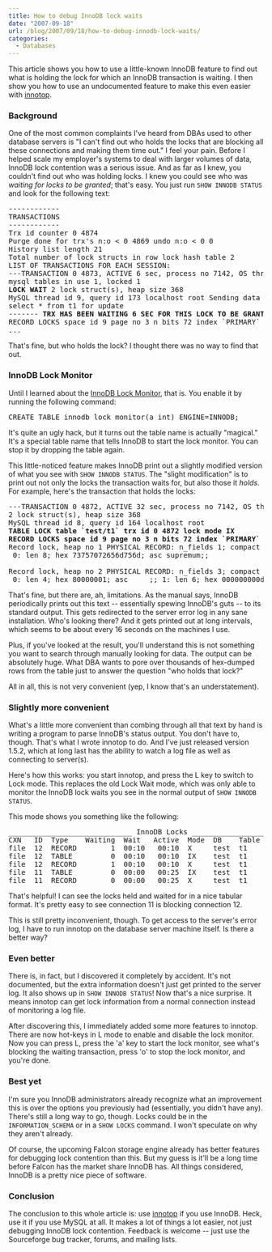 ```yaml
---
title: How to debug InnoDB lock waits
date: "2007-09-18"
url: /blog/2007/09/18/how-to-debug-innodb-lock-waits/
categories:
  - Databases
---
```

This article shows you how to use a little-known InnoDB feature to find out what is holding the lock for which an InnoDB transaction is waiting. I then show you how to use an undocumented feature to make this even easier with [innotop](http://code.google.com/p/innotop/).

### Background

One of the most common complaints I've heard from DBAs used to other database servers is "I can't find out who holds the locks that are blocking all these connections and making them time out." I feel your pain. Before I helped scale my employer's systems to deal with larger volumes of data, InnoDB lock contention was a serious issue. And as far as I knew, you couldn't find out who was holding locks. I knew you could see who was *waiting for locks to be granted*; that's easy. You just run `SHOW INNODB STATUS` and look for the following text:

<pre>------------
TRANSACTIONS
------------
Trx id counter 0 4874
Purge done for trx's n:o &lt; 0 4869 undo n:o &lt; 0 0
History list length 21
Total number of lock structs in row lock hash table 2
LIST OF TRANSACTIONS FOR EACH SESSION:
---TRANSACTION 0 4873, ACTIVE 6 sec, process no 7142, OS thread id 1141152064 starting index read
mysql tables in use 1, locked 1
<strong>LOCK WAIT</strong> 2 lock struct(s), heap size 368
MySQL thread id 9, query id 173 localhost root Sending data
select * from t1 for update
------- <strong>TRX HAS BEEN WAITING 6 SEC FOR THIS LOCK TO BE GRANTED</strong>:
RECORD LOCKS space id 9 page no 3 n bits 72 index `PRIMARY` of table `test/t1` trx id 0 4873 lock_mode X waiting
...</pre>

That's fine, but who holds the lock? I thought there was no way to find that out.

### InnoDB Lock Monitor

Until I learned about the <a href="http://dev.mysql.com/doc/en/innodb-monitor.html">InnoDB Lock Monitor</a>, that is. You enable it by running the following command:

<pre>CREATE TABLE innodb_lock_monitor(a int) ENGINE=INNODB;</pre>

It's quite an ugly hack, but it turns out the table name is actually "magical." It's a special table name that tells InnoDB to start the lock monitor. You can stop it by dropping the table again.

This little-noticed feature makes InnoDB print out a slightly modified version of what you see with `SHOW INNODB STATUS`. The "slight modification" is to print out not only the locks the transaction waits for, but also those it *holds*. For example, here's the transaction that holds the locks:

<pre>---TRANSACTION 0 4872, ACTIVE 32 sec, process no 7142, OS thread id 1141287232
2 lock struct(s), heap size 368
MySQL thread id 8, query id 164 localhost root
<strong>TABLE LOCK table `test/t1` trx id 0 4872 lock mode IX
RECORD LOCKS space id 9 page no 3 n bits 72 index `PRIMARY` of table `test/t1` trx id 0 4872 lock_mode X</strong>
Record lock, heap no 1 PHYSICAL RECORD: n_fields 1; compact format; info bits 0
 0: len 8; hex 73757072656d756d; asc supremum;;

Record lock, heap no 2 PHYSICAL RECORD: n_fields 3; compact format; info bits 0
 0: len 4; hex 80000001; asc     ;; 1: len 6; hex 000000000d35; asc      5;; 2: len 7; hex 800000002d0110; asc     -  ;;</pre>

That's fine, but there are, ah, limitations. As the manual says, InnoDB periodically prints out this text -- essentially spewing InnoDB's guts -- to its standard output. This gets redirected to the server error log in any sane installation. Who's looking there? And it gets printed out at long intervals, which seems to be about every 16 seconds on the machines I use.

Plus, if you've looked at the result, you'll understand this is not something you want to search through manually looking for data. The output can be absolutely huge. What DBA wants to pore over thousands of hex-dumped rows from the table just to answer the question "who holds that lock?"

All in all, this is not very convenient (yep, I know that's an understatement).

### Slightly more convenient

What's a little more convenient than combing through all that text by hand is writing a program to parse InnoDB's status output. You don't have to, though. That's what I wrote innotop to do. And I've just released version 1.5.2, which at long last has the ability to watch a log file as well as connecting to server(s).

Here's how this works: you start innotop, and press the L key to switch to Lock mode. This replaces the old Lock Wait mode, which was only able to monitor the InnoDB lock waits you see in the normal output of `SHOW INNODB STATUS`.

This mode shows you something like the following:

<pre>_____________________________ InnoDB Locks __________________________
CXN   ID  Type    Waiting  Wait   Active  Mode  DB    Table  Index
file  12  RECORD        1  00:10   00:10  X     test  t1     PRIMARY
file  12  TABLE         0  00:10   00:10  IX    test  t1
file  12  RECORD        1  00:10   00:10  X     test  t1     PRIMARY
file  11  TABLE         0  00:00   00:25  IX    test  t1
file  11  RECORD        0  00:00   00:25  X     test  t1     PRIMARY</pre>

That's helpful! I can see the locks held and waited for in a nice tabular format. It's pretty easy to see connection 11 is blocking connection 12.

This is still pretty inconvenient, though. To get access to the server's error log, I have to run innotop on the database server machine itself. Is there a better way?

### Even better

There is, in fact, but I discovered it completely by accident. It's not documented, but the extra information doesn't just get printed to the server log. It also shows up in `SHOW INNODB STATUS`! Now that's a nice surprise. It means innotop can get lock information from a normal connection instead of monitoring a log file.

After discovering this, I immediately added some more features to innotop. There are now hot-keys in L mode to enable and disable the lock monitor. Now you can press L, press the 'a' key to start the lock monitor, see what's blocking the waiting transaction, press 'o' to stop the lock monitor, and you're done.

### Best yet

I'm sure you InnoDB administrators already recognize what an improvement this is over the options you previously had (essentially, you didn't have any). There's still a long way to go, though. Locks could be in the `INFORMATION_SCHEMA` or in a `SHOW LOCKS` command. I won't speculate on why they aren't already.

Of course, the upcoming Falcon storage engine already has better features for debugging lock contention than this. But my guess is it'll be a long time before Falcon has the market share InnoDB has. All things considered, InnoDB is a pretty nice piece of software.

### Conclusion

The conclusion to this whole article is: use [innotop](http://code.google.com/p/innotop/) if you use InnoDB. Heck, use it if you use MySQL at all. It makes a lot of things a lot easier, not just debugging InnoDB lock contention. Feedback is welcome -- just use the Sourceforge bug tracker, forums, and mailing lists.


